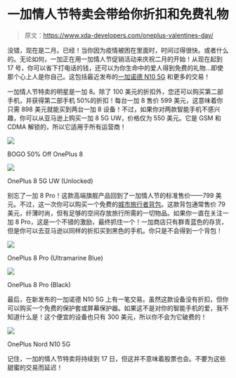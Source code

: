 # 一加情人节特卖会带给你折扣和免费礼物

> 原文：<https://www.xda-developers.com/oneplus-valentines-day/>

没错，现在是二月。已经！当你因为疫情被困在里面时，时间过得很快。或者什么的。无论如何，一加正在用一加情人节促销活动来庆祝二月的开始！从现在起到 17 号，你可以省下打电话的钱，还可以为你生命中的爱人得到免费的礼物...即使那个心上人是你自己。这包括最近发布的[一加诺德 N10 5G](https://www.xda-developers.com/oneplus-nord-n10-5g-nord-n100-specs-features-pricing-availability/) 和更多的交易！

一加情人节特卖的明星是一加 8。除了 100 美元的折扣外，您还可以购买第二部手机，并获得第二部手机 50%的折扣！每台一加 8 售价 599 美元，这意味着你只需 898 美元就能买到两台一加 8 设备！不过，如果你对两款智能手机不感兴趣，你可以从亚马逊上购买一加 8 5G UW，价格仅为 550 美元。它是 GSM 和 CDMA 解锁的，所以它适用于所有运营商！

 <picture>![](img/69ef7b4db6162f864c817480e466f15f.png)</picture> 

BOGO 50% Off OnePlus 8

 <picture>![](img/1d1f9ec76c2b1f3cd4d3dbd85f52712c.png)</picture> 

OnePlus 8 5G UW (Unlocked)

别忘了一加 8 Pro！这款高端旗舰产品回到了一加情人节的标准售价——799 美元。不过，这一次你可以购买一个免费的[城市旅行者背包](https://onepluscom.pxf.io/c/2233363/916678/12532?subId1=UUxdaUeUpU974&subId2=exda&u=https%3A%2F%2Fwww.oneplus.com%2Fproduct%2Foneplus-urban-traveler-backpack)。这款背包通常售价 79 美元，纤薄时尚，但有足够的空间存放旅行所需的一切物品。如果你一直在关注一加 8 Pro，这是一个不错的激励，最终抓住一个！一加商店只有群青蓝色的存货，但是你可以去亚马逊以同样的折扣买到黑色的手机。你只是不会得到一个背包！

 <picture>![](img/c191e7a3beea502b87bdc258617f2ff1.png)</picture> 

OnePlus 8 Pro (Ultramarine Blue)

 <picture>![](img/628b8552de801e4975a475a2abbd750d.png)</picture> 

OnePlus 8 Pro (Black)

最后，在新发布的一加诺德 N10 5G 上有一笔交易。虽然这款设备没有折扣，但你可以购买一个免费的保护套或屏幕保护器。如果这不是对你的智能手机的爱，我不知道什么是！这个便宜的设备也只有 300 美元，所以你不会为它破费的！

 <picture>![](img/8066fc05db8a2b7e6b9f82973b2535aa.png)</picture> 

OnePlus Nord N10 5G

记住，一加的情人节特卖将持续到 17 日，但这并不意味着股票也会。不要为这些甜蜜的交易而延迟！